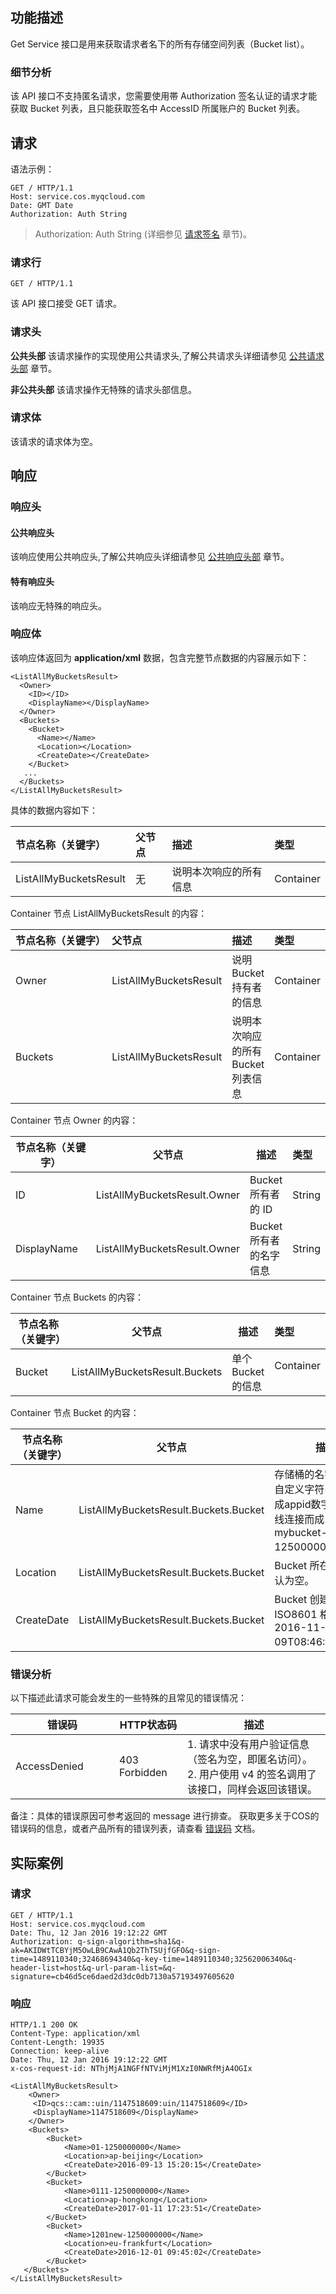 ## 功能描述
Get Service 接口是用来获取请求者名下的所有存储空间列表（Bucket list）。
### 细节分析
该 API 接口不支持匿名请求，您需要使用帯 Authorization 签名认证的请求才能获取 Bucket 列表，且只能获取签名中 AccessID 所属账户的 Bucket 列表。

## 请求

语法示例：
```
GET / HTTP/1.1
Host: service.cos.myqcloud.com
Date: GMT Date
Authorization: Auth String
```

> Authorization: Auth String (详细参见 [请求签名](/document/product/436/7778) 章节)。

### 请求行
```
GET / HTTP/1.1
```
该 API 接口接受 GET 请求。

### 请求头

**公共头部**
该请求操作的实现使用公共请求头,了解公共请求头详细请参见 [公共请求头部](/document/product/436/7728) 章节。

**非公共头部**
该请求操作无特殊的请求头部信息。
### 请求体
该请求的请求体为空。

## 响应

### 响应头
#### 公共响应头 
该响应使用公共响应头,了解公共响应头详细请参见 [公共响应头部](/document/product/436/7729) 章节。
#### 特有响应头
该响应无特殊的响应头。
### 响应体
该响应体返回为 **application/xml** 数据，包含完整节点数据的内容展示如下：

```
<ListAllMyBucketsResult>
  <Owner>
    <ID></ID>
    <DisplayName></DisplayName>
  </Owner>
  <Buckets>
    <Bucket>
      <Name></Name>
      <Location></Location>
      <CreateDate></CreateDate>
    </Bucket>
   ...
  </Buckets>
</ListAllMyBucketsResult>
```


具体的数据内容如下：
<style rel="stylesheet">
table th:nth-of-type(1) {
width: 150px;	
}
</style>

|节点名称（关键字）|父节点|描述|类型|
|:---|:-- |:--|:--|
| ListAllMyBucketsResult |无| 说明本次响应的所有信息 | Container |

Container 节点  ListAllMyBucketsResult  的内容：

|节点名称（关键字）|父节点|描述|类型|
|:---|:-- |:--|:--|
| Owner | ListAllMyBucketsResult | 说明 Bucket 持有者的信息 | Container |
| Buckets | ListAllMyBucketsResult | 说明本次响应的所有 Bucket 列表信息 | Container |


Container 节点 Owner 的内容：

| 节点名称（关键字）          |父节点 | 描述                                    | 类型        |
| ------------ | ------------------------------------- | --------- |:--|
| ID  | ListAllMyBucketsResult.Owner | Bucket 所有者的 ID     | String    |
| DisplayName  | ListAllMyBucketsResult.Owner | Bucket 所有者的名字信息     | String    |

Container 节点 Buckets 的内容：

| 节点名称（关键字）          |父节点 | 描述                                    | 类型        |
| ------------ | ------------------------------------- | --------- |:--|
| Bucket  | ListAllMyBucketsResult.Buckets | 单个 Bucket 的信息| Container    |

Container 节点 Bucket 的内容：

| 节点名称（关键字）          |父节点 | 描述                                    | 类型        |
| ------------ | ------------------------------------- | --------- |:--|
| Name      | ListAllMyBucketsResult.Buckets.Bucket | 存储桶的名字，由用户自定义字符串和系统生成appid数字串由中划线连接而成，如：mybucket-1250000000。| String    |
| Location        | ListAllMyBucketsResult.Buckets.Bucket  | Bucket 所在地域。默认为空。 | String    |
| CreateDate          | ListAllMyBucketsResult.Buckets.Bucket | Bucket 创建时间。ISO8601 格式，例如 2016-11-09T08:46:32.000Z。  | Date   |

### 错误分析
以下描述此请求可能会发生的一些特殊的且常见的错误情况：

|错误码|HTTP状态码|描述|
|-----|--------------|-----------|
|AccessDenied|403 Forbidden|1. 请求中没有用户验证信息（签名为空，即匿名访问）。<br> 2. 用户使用 v4 的签名调用了该接口，同样会返回该错误。|

备注：具体的错误原因可参考返回的 message 进行排查。
获取更多关于COS的错误码的信息，或者产品所有的错误列表，请查看 [错误码](/document/product/436/7730) 文档。

## 实际案例

### 请求
```
GET / HTTP/1.1
Host: service.cos.myqcloud.com
Date: Thu, 12 Jan 2016 19:12:22 GMT
Authorization: q-sign-algorithm=sha1&q-ak=AKIDWtTCBYjM5OwLB9CAwA1Qb2ThTSUjfGFO&q-sign-time=1489110340;32468694340&q-key-time=1489110340;32562006340&q-header-list=host&q-url-param-list=&q-signature=cb46d5ce6daed2d3dc0db7130a57193497605620
```

### 响应
```
HTTP/1.1 200 OK
Content-Type: application/xml
Content-Length: 19935
Connection: keep-alive
Date: Thu, 12 Jan 2016 19:12:22 GMT
x-cos-request-id: NThjMjA1NGFfNTViMjM1XzI0NWRfMjA4OGIx

<ListAllMyBucketsResult>
    <Owner>
	 <ID>qcs::cam::uin/1147518609:uin/1147518609</ID>
	 <DisplayName>1147518609</DisplayName>
    </Owner>
    <Buckets>
        <Bucket>
            <Name>01-1250000000</Name>
            <Location>ap-beijing</Location>
            <CreateDate>2016-09-13 15:20:15</CreateDate>
        </Bucket>
        <Bucket>
            <Name>0111-1250000000</Name>
            <Location>ap-hongkong</Location>
            <CreateDate>2017-01-11 17:23:51</CreateDate>
        </Bucket>
        <Bucket>
            <Name>1201new-1250000000</Name>
            <Location>eu-frankfurt</Location>
            <CreateDate>2016-12-01 09:45:02</CreateDate>
        </Bucket>
   </Buckets>
</ListAllMyBucketsResult>
```


